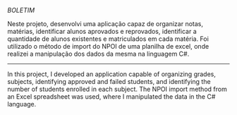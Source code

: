 *BOLETIM*

Neste projeto, desenvolvi uma aplicação capaz de organizar notas, matérias, identificar alunos aprovados e reprovados, identificar a quantidade de alunos existentes e matriculados em cada matéria. 
Foi utilizado o método de import do NPOI de uma planilha de excel, onde realizei a manipulação dos dados da mesma na linguagem C#.

*************************************************

In this project, I developed an application capable of organizing grades, subjects, identifying approved and failed students, and identifying the number of students enrolled in each subject.
The NPOI import method from an Excel spreadsheet was used, where I manipulated the data in the C# language.
